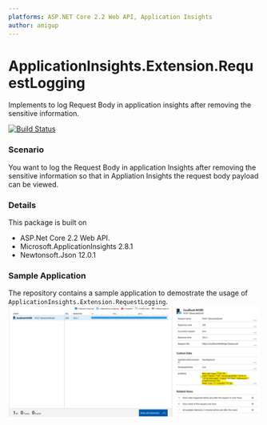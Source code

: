 ```yaml
---
platforms: ASP.NET Core 2.2 Web API, Application Insights
author: amigup
---
```


# ApplicationInsights.Extension.RequestLogging
Implements to log Request Body in application insights after removing the sensitive information.

[![Build Status](https://dev.azure.com/amigup/amigup/_apis/build/status/amigup.ApplicationInsights.Extension.RequestLogging)](https://dev.azure.com/amigup/amigup/_apis/build/status/amigup.ApplicationInsights.Extension.RequestLogging)

### Scenario

You want to log the Request Body in application Insights after removing the sensitive information so that in Appliation Insights the request body payload can be viewed.

### Details

This package is built on 
- ASP.Net Core 2.2 Web API.
- Microsoft.ApplicationInsights 2.8.1
- Newtonsoft.Json 12.0.1

### Sample Application
The repository contains a sample application to demostrate the usage of `ApplicationInsights.Extension.RequestLogging`.
![Application Insights](./ApplicationInsightsRequetJsonBody.jpg)
